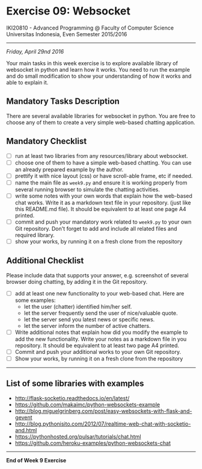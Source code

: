 Exercise 09: Websocket
==========================================================

IKI20810 - Advanced Programming @ Faculty of Computer Science
Universitas Indonesia, Even Semester 2015/2016

* * *

*Friday, April 29nd 2016*

Your main tasks in this week exercise is to explore
available library of websocket in python and learn how it works.
You need to run the example and do small modification to show
your understanding of how it works and able to explain it.


Mandatory Tasks Description
---------------------------

There are several available libraries for websocket in python.
You are free to choose any of them to create a very simple
web-based chatting application.

Mandatory Checklist
-------------------

- [ ] run at least two libraries from any resources/library about websocket.
- [ ] choose one of them to have a simple web-based chatting. You can use an already prepared example by the author.
- [ ] prettify it with nice layout (css) or have scroll-able frame, etc if needed.
- [ ] name the main file as `week9.py` and ensure it is working properly from several running browser to simulate the chatting activities.
- [ ] write some notes with your own words that explain how the web-based chat works. Write it as a markdown text file in your repository. (just like this README.md file). It should be equivalent to at least one page A4 printed.
- [ ] commit and push your mandatory work related to `week9.py` to your own Git repository. Don't forget to add and include all related files and required library.
- [ ] show your works, by running it on a fresh clone from the repository

Additional Checklist
--------------------

Please include data that supports your answer, e.g. screenshot of several browser doing chatting, by adding it in the Git repository.  

- [ ] add at least one new functionality to your web-based chat. Here are some examples:
    * let the user (chatter) identified him/her self.
    * let the server frequently send the user of nice/valuable quote.
    * let the server send you latest news or specific news.
    * let the server inform the number of active chatters.
- [ ] Write additional notes that explain how did you modify the example to add the new functionality. Write your notes as a markdown file in you repository. It should be equivalent to at least two page A4 printed.
- [ ] Commit and push your additional works to your own Git repository.
- [ ] Show your works, by running it on a fresh clone from the repository

- - -

List of some libraries with examples
------------------------------------

* http://flask-socketio.readthedocs.io/en/latest/
* https://github.com/makaimc/python-websockets-example
* http://blog.miguelgrinberg.com/post/easy-websockets-with-flask-and-gevent
* http://blog.pythonisito.com/2012/07/realtime-web-chat-with-socketio-and.html
* https://pythonhosted.org/pulsar/tutorials/chat.html
* https://github.com/heroku-examples/python-websockets-chat

- - -
**End of Week 9 Exercise**
